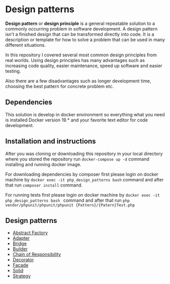 # Design patterns

**Design pattern** or **design principle** is a general repeatable solution to a commonly occurring problem in software development. 
A design pattern isn't a  finished design that can be transformed directly into code. It is a description or template for how to solve a problem that can be used in many different situations. 

In this repository I covered several most common design principles from real worlds. Using design principles has many advantages such as 
increasing code quality, easier maintenance, speed up software and easier testing. 

Also there are a few disadvantages such as longer development time, choosing  the best pattern for concrete problem etc.     
   
## Dependencies

This solution is develop in docker environment so everything what you need is installed Docker version 19.* and your favorite text editor for code development. 

## Installation  and instructions
After you was cloning or downloading this repository in your local directory where you stored the repository run `docker-compose up -d` command installing and running docker image. 

For downloading dependencies by composer first please login on docker machine by `docker exec -it php_design_patterns bash` command and after that run `composer install` command. 

For running tests first please login on docker machine by `docker exec -it php_design_patterns bash ` command and after that run `php vendor/phpunit/phpunit/phpunit {Pattern}/{Patern}Test.php` 

## Design patterns

- [Abstract Factory](./AbstractFactory)
- [Adapter](./Adapter)
- [Bridge](./Bridge)
- [Builder](./Builder)
- [Chain of Responsibility](./ChainOfResponsibility)
- [Decorator](./Decorator)
- [Facade](./Facade)
- [Solid](./Solid)
- [Strategy](./Strategy)